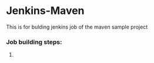 # Jenkins-Maven  
This is for bulding jenkins job of the maven sample project  
### Job building steps:  
1.
